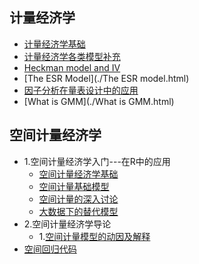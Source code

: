 ## 计量经济学

- [计量经济学基础](./计量经济学笔记.html) 
- [计量经济学各类模型补充](./logit模型.html)  
- [Heckman model and IV](./Heckman_models_and_IV.html) 
- [The ESR Model](./The ESR model.html) 
- [因子分析在量表设计中的应用](./因子分析在量表设计中的应用.html) 
- [What is GMM](./What is GMM.html) 





## 空间计量经济学

- 1.空间计量经济学入门---在R中的应用
    - [空间计量经济学基础](./空间计量/空间计量经济学笔记.html) 
    - [空间计量基础模型](./空间计量/空间模型使用.html)  
    - [空间计量的深入讨论](./空间计量/空间计量经济学的深入讨论.html) 
    - [大数据下的替代模型](./空间计量/大数据下的替代模型.html) 
- 2.空间计量经济学导论
    - 1.[空间计量模型的动因及解释](./空间计量/空间计量模型的动因及解释.html) 
- [空间回归代码](./空间计量/空间回归代码.html)  